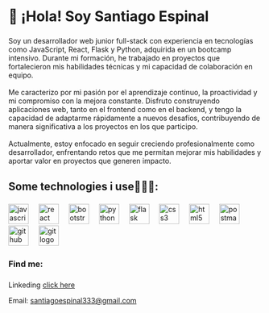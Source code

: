 <h1 align="left">👋 ¡Hola! Soy Santiago Espinal</h1>

###

<p align="left">Soy un desarrollador web junior full-stack con experiencia en tecnologías como JavaScript, React, Flask y Python, adquirida en un bootcamp intensivo. Durante mi formación, he trabajado en proyectos que fortalecieron mis habilidades técnicas y mi capacidad de colaboración en equipo.<br><br>Me caracterizo por mi pasión por el aprendizaje continuo, la proactividad y mi compromiso con la mejora constante. Disfruto construyendo aplicaciones web, tanto en el frontend como en el backend, y tengo la capacidad de adaptarme rápidamente a nuevos desafíos, contribuyendo de manera significativa a los proyectos en los que participo.<br><br>Actualmente, estoy enfocado en seguir creciendo profesionalmente como desarrollador, enfrentando retos que me permitan mejorar mis habilidades y aportar valor en proyectos que generen impacto.</p>

###

<h2 align="left">Some technologies i use👨🏽‍💻:</h2>

###

<div align="left">
  <img src="https://img.shields.io/badge/JavaScript-F7DF1E?logo=javascript&logoColor=black&style=for-the-badge" height="40" alt="javascript logo"  />
  <img width="12" />
  <img src="https://cdn.jsdelivr.net/gh/devicons/devicon/icons/react/react-original.svg" height="40" alt="react logo"  />
  <img width="12" />
  <img src="https://img.shields.io/badge/Bootstrap-7952B3?logo=bootstrap&logoColor=white&style=for-the-badge" height="40" alt="bootstrap logo"  />
  <img width="12" />
  <img src="https://img.shields.io/badge/Python-3776AB?logo=python&logoColor=white&style=for-the-badge" height="40" alt="python logo"  />
  <img width="12" />
  <img src="https://img.shields.io/badge/Flask-000000?logo=flask&logoColor=white&style=for-the-badge" height="40" alt="flask logo"  />
  <img width="12" />
  <img src="https://img.shields.io/badge/CSS3-1572B6?logo=css3&logoColor=white&style=for-the-badge" height="40" alt="css3 logo"  />
  <img width="12" />
  <img src="https://img.shields.io/badge/HTML5-E34F26?logo=html5&logoColor=white&style=for-the-badge" height="40" alt="html5 logo"  />
  <img width="12" />
  <img src="https://img.shields.io/badge/Postman-FF6C37?logo=postman&logoColor=black&style=for-the-badge" height="40" alt="postman logo"  />
  <img width="12" />
  <img src="https://img.shields.io/badge/GitHub-181717?logo=github&logoColor=white&style=for-the-badge" height="40" alt="github logo"  />
  <img width="12" />
  <img src="https://img.shields.io/badge/Git-F05032?logo=git&logoColor=white&style=for-the-badge" height="40" alt="git logo"  />
</div>

###

<h3 align="left">Find me:</h3>

###

<p align="left">Linkeding <a href="www.linkedin.com/in/santiago-espinal/">click here</a></p>
<p align="left">Email: <a href="santiagoespinal333@gmail.com">santiagoespinal333@gmail.com</a></p>

###
